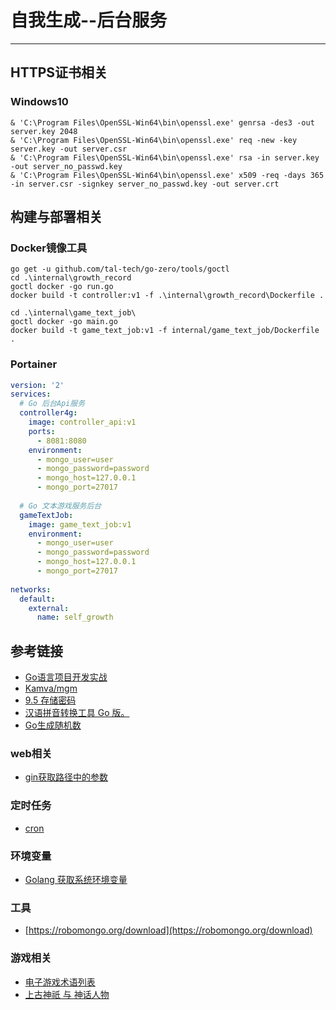 # 自我生成--后台服务
***

## HTTPS证书相关
### Windows10
```shell
& 'C:\Program Files\OpenSSL-Win64\bin\openssl.exe' genrsa -des3 -out server.key 2048
& 'C:\Program Files\OpenSSL-Win64\bin\openssl.exe' req -new -key server.key -out server.csr
& 'C:\Program Files\OpenSSL-Win64\bin\openssl.exe' rsa -in server.key -out server_no_passwd.key
& 'C:\Program Files\OpenSSL-Win64\bin\openssl.exe' x509 -req -days 365 -in server.csr -signkey server_no_passwd.key -out server.crt
```

## 构建与部署相关
### Docker镜像工具
```shell
go get -u github.com/tal-tech/go-zero/tools/goctl
cd .\internal\growth_record
goctl docker -go run.go
docker build -t controller:v1 -f .\internal\growth_record\Dockerfile .

cd .\internal\game_text_job\
goctl docker -go main.go
docker build -t game_text_job:v1 -f internal/game_text_job/Dockerfile .
```

### Portainer
```yaml
version: '2'
services:
  # Go 后台Api服务
  controller4g:
    image: controller_api:v1
    ports:
      - 8081:8080
    environment:
      - mongo_user=user
      - mongo_password=password
      - mongo_host=127.0.0.1
      - mongo_port=27017
      
  # Go 文本游戏服务后台
  gameTextJob:
    image: game_text_job:v1
    environment:
      - mongo_user=user
      - mongo_password=password
      - mongo_host=127.0.0.1
      - mongo_port=27017
      
networks:
  default:
    external:
      name: self_growth 
```

## 参考链接
- [Go语言项目开发实战](https://time.geekbang.org/column/article/381392)
- [Kamva/mgm](https://github.com/Kamva/mgm)
- [9.5 存储密码](https://www.kancloud.cn/kancloud/web-application-with-golang/44198)
- [汉语拼音转换工具 Go 版。](https://pkg.go.dev/github.com/mozillazg/go-pinyin#section-readme)
- [Go生成随机数](https://blog.csdn.net/u011304970/article/details/72721747)

### web相关
- [gin获取路径中的参数](https://blog.csdn.net/ma2595162349/article/details/109398069)

### 定时任务
- [cron](https://pkg.go.dev/github.com/robfig/cron#section-readme)

### 环境变量
- [Golang 获取系统环境变量](https://studygolang.com/articles/3387)

### 工具
- [https://robomongo.org/download](https://robomongo.org/download)

### 游戏相关
- [电子游戏术语列表](https://zh.wikipedia.org/wiki/%E9%9B%BB%E5%AD%90%E9%81%8A%E6%88%B2%E8%A1%93%E8%AA%9E%E5%88%97%E8%A1%A8)
- [上古神祇 与 神话人物](https://zh.wikipedia.org/wiki/%E4%B8%AD%E5%9B%BD%E7%A5%9E%E8%AF%9D%E4%BA%BA%E7%89%A9%E5%88%97%E8%A1%A8)